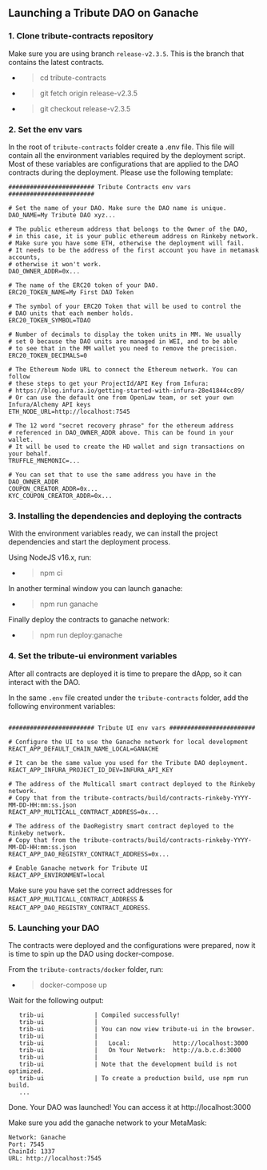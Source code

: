 ## Launching a Tribute DAO on Ganache

### 1. Clone tribute-contracts repository

Make sure you are using branch `release-v2.3.5`. This is the branch that contains the latest contracts.

- > cd tribute-contracts
- > git fetch origin release-v2.3.5
- > git checkout release-v2.3.5

### 2. Set the env vars

In the root of `tribute-contracts` folder create a .env file. This file will contain all the environment variables required by the deployment script. Most of these variables are configurations that are applied to the DAO contracts during the deployment. Please use the following template:

```
######################## Tribute Contracts env vars ########################

# Set the name of your DAO. Make sure the DAO name is unique.
DAO_NAME=My Tribute DAO xyz...

# The public ethereum address that belongs to the Owner of the DAO,
# in this case, it is your public ethereum address on Rinkeby network.
# Make sure you have some ETH, otherwise the deployment will fail.
# It needs to be the address of the first account you have in metamask accounts,
# otherwise it won't work.
DAO_OWNER_ADDR=0x...

# The name of the ERC20 token of your DAO.
ERC20_TOKEN_NAME=My First DAO Token

# The symbol of your ERC20 Token that will be used to control the
# DAO units that each member holds.
ERC20_TOKEN_SYMBOL=TDAO

# Number of decimals to display the token units in MM. We usually
# set 0 because the DAO units are managed in WEI, and to be able
# to see that in the MM wallet you need to remove the precision.
ERC20_TOKEN_DECIMALS=0

# The Ethereum Node URL to connect the Ethereum network. You can follow
# these steps to get your ProjectId/API Key from Infura:
# https://blog.infura.io/getting-started-with-infura-28e41844cc89/
# Or can use the default one from OpenLaw team, or set your own Infura/Alchemy API keys
ETH_NODE_URL=http://localhost:7545

# The 12 word "secret recovery phrase" for the ethereum address
# referenced in DAO_OWNER_ADDR above. This can be found in your wallet.
# It will be used to create the HD wallet and sign transactions on your behalf.
TRUFFLE_MNEMONIC=...

# You can set that to use the same address you have in the DAO_OWNER_ADDR
COUPON_CREATOR_ADDR=0x...
KYC_COUPON_CREATOR_ADDR=0x...
```

### 3. Installing the dependencies and deploying the contracts

With the environment variables ready, we can install the project dependencies and start the deployment process.

Using NodeJS v16.x, run:

- > npm ci

In another terminal window you can launch ganache:

- > npm run ganache

Finally deploy the contracts to ganache network:

- > npm run deploy:ganache

### 4. Set the tribute-ui environment variables

After all contracts are deployed it is time to prepare the dApp, so it can interact with the DAO.

In the same `.env` file created under the `tribute-contracts` folder, add the following environment variables:

```

######################## Tribute UI env vars ########################

# Configure the UI to use the Ganache network for local development
REACT_APP_DEFAULT_CHAIN_NAME_LOCAL=GANACHE

# It can be the same value you used for the Tribute DAO deployment.
REACT_APP_INFURA_PROJECT_ID_DEV=INFURA_API_KEY

# The address of the Multicall smart contract deployed to the Rinkeby network.
# Copy that from the tribute-contracts/build/contracts-rinkeby-YYYY-MM-DD-HH:mm:ss.json
REACT_APP_MULTICALL_CONTRACT_ADDRESS=0x...

# The address of the DaoRegistry smart contract deployed to the Rinkeby network.
# Copy that from the tribute-contracts/build/contracts-rinkeby-YYYY-MM-DD-HH:mm:ss.json
REACT_APP_DAO_REGISTRY_CONTRACT_ADDRESS=0x...

# Enable Ganache network for Tribute UI
REACT_APP_ENVIRONMENT=local
```

Make sure you have set the correct addresses for `REACT_APP_MULTICALL_CONTRACT_ADDRESS` & `REACT_APP_DAO_REGISTRY_CONTRACT_ADDRESS`.

### 5. Launching your DAO

The contracts were deployed and the configurations were prepared, now it is time to spin up the DAO using docker-compose.

From the `tribute-contracts/docker` folder, run:

- > docker-compose up

Wait for the following output:

```
   trib-ui              | Compiled successfully!
   trib-ui              |
   trib-ui              | You can now view tribute-ui in the browser.
   trib-ui              |
   trib-ui              |   Local:            http://localhost:3000
   trib-ui              |   On Your Network:  http://a.b.c.d:3000
   trib-ui              |
   trib-ui              | Note that the development build is not optimized.
   trib-ui              | To create a production build, use npm run build.
   ...
```

Done. Your DAO was launched! You can access it at http://localhost:3000

Make sure you add the ganache network to your MetaMask:

```
Network: Ganache
Port: 7545
ChainId: 1337
URL: http://localhost:7545
```
